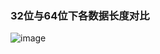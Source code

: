 ### 32位与64位下各数据长度对比
![image](https://github.com/qianyuqiao/must_be_a_intern/blob/master/img/20130913163641750.jpg)
